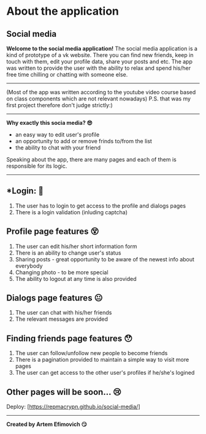 # About the application
## Social media
**Welcome to the social media application!**
The social media application is a kind of prototype of a vk website. There you can find new friends,
keep in touch with them, edit your profile data, share your posts and etc. The app was written to provide 
the user with the ability to relax and spend his/her free time chilling or chatting with someone else. 
___
(Most of the app was written according to the youtube video course based on class components which are not
relevant nowadays)
P.S. that was my first project therefore don't judge strictly:)
___
**Why exactly this socia media? :sunglasses:**

+ an easy way to edit user's profile
+ an opportunity to add or remove frinds to/from the list
+ the ability to chat with your friend

Speaking about the app, there are many pages and each of them is responsible for its logic. 
___
## *Login: :triumph:
   1. The user has to login to get access to the profile and dialogs pages
   2. There is a login validation (inluding captcha)

## Profile page features :dizzy_face:

1. The user can edit his/her short information form
2. There is an ability to change user's status
3. Sharing posts - great opportunity to be aware of the newest info about everybody
4. Changing photo - to be more special
5. The ability to logout at any time is also provided
    
## Dialogs page features :neutral_face:

1. The user can chat with his/her friends
2. The relevant messages are provided

## Finding friends page features :hushed:

1. The user can follow/unfollow new people to become friends
2. There is a pagination provided to maintain a simple way to visit more pages
3. The user can get access to the other user's profiles if he/she's logined

## Other pages will be soon... :cry:

Deploy: [https://repmacrypn.github.io/social-media/]
___
**Created by Artem Efimovich :smirk:**